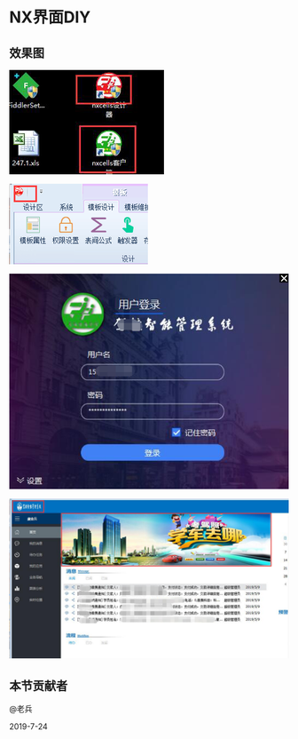# NX界面DIY

## 效果图

![](./3001-1.png)

![](./3001-2.png)

![](./3001-3.png)

![](./3001-4.png)

## 本节贡献者

@老兵

2019-7-24
